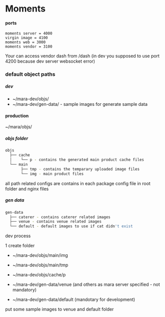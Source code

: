 # Moments

#### ports
````
moments server = 4000
virgin image = 4100
moments web = 3000
moments vendor = 3100
````
Your can access vendor dash from /dash (in dev you supposed to use port 4200 because dev server websocket error)



### default object paths
##### dev
- \~/mara-dev/objs/
- \~/mara-dev/gen-data/  - sample images for generate sample data
#### production
\~/mara/objs/

##### objs folder
````sh
objs
  ├── cache
  │    └── p - contains the generated main product cache files 
  └── main
       ├── tmp - contains the temparary uploaded image files
       └── img - main product files
````
all path related configs are contains in each package config file in root folder and nginx files



##### gen data
````sh
gen-data
  ├── caterer - contains caterer related images
  ├── venue - contains venue related images
  └── default - default images to use if cat didn't exist 
````


dev process

1 create folder 
- ~/mara-dev/objs/main/img
- ~/mara-dev/objs/main/tmp
- ~/mara-dev/objs/cache/p

- ~/mara-dev/gen-data/venue (and others as mara server specified - not mandatory)
- ~/mara-dev/gen-data/default (mandotary for development)

put some sample images to venue and default folder


